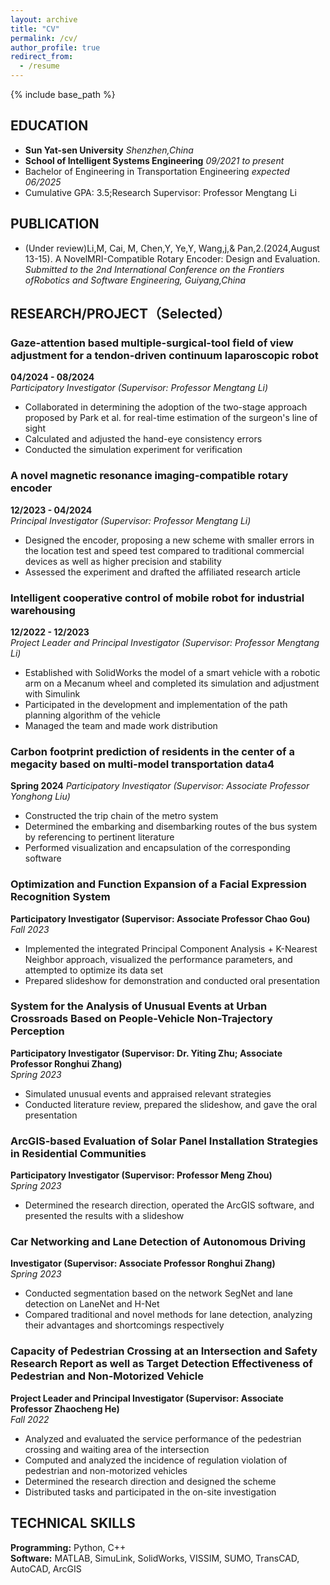 ```yaml
---
layout: archive
title: "CV"
permalink: /cv/
author_profile: true
redirect_from:
  - /resume
---
```


{% include base_path %}

## EDUCATION
- **Sun Yat-sen University**  *Shenzhen,China*
- **School of Intelligent Systems Engineering** *09/2021 to present*
- Bachelor of Engineering in Transportation Engineering  *expected 06/2025*
- Cumulative GPA: 3.5;Research Supervisor: Professor Mengtang Li

## PUBLICATION
- (Under review)Li,M, Cai, M, Chen,Y, Ye,Y, Wang,j,& Pan,2.(2024,August 13-15). A NovelMRI-Compatible Rotary Encoder: Design and Evaluation.  
*Submitted to the 2nd International Conference on the Frontiers ofRobotics and Software Engineering, Guiyang,China*
  
## RESEARCH/PROJECT（Selected）

### Gaze-attention based multiple-surgical-tool field of view adjustment for a tendon-driven continuum laparoscopic robot
**04/2024 - 08/2024**  
*Participatory Investigator (Supervisor: Professor Mengtang Li)*

- Collaborated in determining the adoption of the two-stage approach proposed by Park et al. for real-time estimation of the surgeon's line of sight
- Calculated and adjusted the hand-eye consistency errors
- Conducted the simulation experiment for verification

### A novel magnetic resonance imaging-compatible rotary encoder
**12/2023 - 04/2024**  
*Principal Investigator (Supervisor: Professor Mengtang Li)*

- Designed the encoder, proposing a new scheme with smaller errors in the location test and speed test compared to traditional commercial devices as well as higher precision and stability
- Assessed the experiment and drafted the affiliated research article

### Intelligent cooperative control of mobile robot for industrial warehousing
**12/2022 - 12/2023**  
*Project Leader and Principal Investigator (Supervisor: Professor Mengtang Li)*

- Established with SolidWorks the model of a smart vehicle with a robotic arm on a Mecanum wheel and completed its simulation and adjustment with Simulink
- Participated in the development and implementation of the path planning algorithm of the vehicle
- Managed the team and made work distribution

### Carbon footprint prediction of residents in the center of a megacity based on multi-model transportation data4 
**Spring 2024**
*Participatory Investiqator (Supervisor: Associate Professor Yonghong Liu)*

- Constructed the trip chain of the metro system
- Determined the embarking and disembarking routes of the bus system by referencing to pertinent literature
- Performed visualization and encapsulation of the corresponding software

### Optimization and Function Expansion of a Facial Expression Recognition System
**Participatory Investigator (Supervisor: Associate Professor Chao Gou)**  
*Fall 2023*

- Implemented the integrated Principal Component Analysis + K-Nearest Neighbor approach, visualized the performance parameters, and attempted to optimize its data set
- Prepared slideshow for demonstration and conducted oral presentation

### System for the Analysis of Unusual Events at Urban Crossroads Based on People-Vehicle Non-Trajectory Perception
**Participatory Investigator (Supervisor: Dr. Yiting Zhu; Associate Professor Ronghui Zhang)**  
*Spring 2023*

- Simulated unusual events and appraised relevant strategies
- Conducted literature review, prepared the slideshow, and gave the oral presentation

### ArcGIS-based Evaluation of Solar Panel Installation Strategies in Residential Communities
**Participatory Investigator (Supervisor: Professor Meng Zhou)**  
*Spring 2023*

- Determined the research direction, operated the ArcGIS software, and presented the results with a slideshow

### Car Networking and Lane Detection of Autonomous Driving
**Investigator (Supervisor: Associate Professor Ronghui Zhang)**  
*Spring 2023*

- Conducted segmentation based on the network SegNet and lane detection on LaneNet and H-Net
- Compared traditional and novel methods for lane detection, analyzing their advantages and shortcomings respectively

### Capacity of Pedestrian Crossing at an Intersection and Safety Research Report as well as Target Detection Effectiveness of Pedestrian and Non-Motorized Vehicle
**Project Leader and Principal Investigator (Supervisor: Associate Professor Zhaocheng He)**  
*Fall 2022*

- Analyzed and evaluated the service performance of the pedestrian crossing and waiting area of the intersection
- Computed and analyzed the incidence of regulation violation of pedestrian and non-motorized vehicles
- Determined the research direction and designed the scheme
- Distributed tasks and participated in the on-site investigation


## TECHNICAL SKILLS 

**Programming:** Python, C++   
**Software:** MATLAB, SimuLink, SolidWorks, VISSIM, SUMO, TransCAD, AutoCAD, ArcGIS

